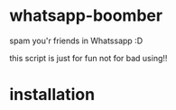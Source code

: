 # whatsapp-boomber
spam you'r friends in Whatssapp :D

this script is just for fun not for bad using!!
# installation


